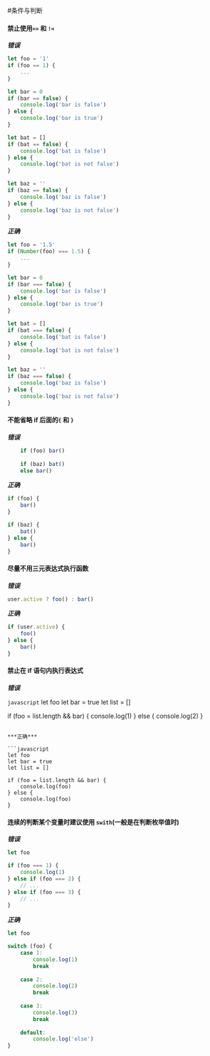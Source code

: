 #条件与判断

#### 禁止使用`==` 和 `!=`

***错误***

```javascript
let foo = '1'
if (foo == 1) {
    ...
}

let bar = 0
if (bar == false) {
    console.log('bar is false')
} else {
    console.log('bar is true')
}

let bat = []
if (bat == false) {
    console.log('bat is false')
} else {
    console.log('bat is not false')
}

let baz = ''
if (baz == false) {
    console.log('baz is false')
} else {
    console.log('baz is not false')
}
```


***正确***

```javascript
let foo = '1.5'
if (Number(foo) === 1.5) {
    ...
}

let bar = 0
if (bar === false) {
    console.log('bar is false')
} else {
    console.log('bar is true')
}

let bat = []
if (bat === false) {
    console.log('bat is false')
} else {
    console.log('bat is not false')
}

let baz = ''
if (baz === false) {
    console.log('baz is false')
} else {
    console.log('baz is not false')
}
```

#### 不能省略 if 后面的`{` 和 `}`
***错误***

```javascript
    if (foo) bar()
    
    if (baz) bat()
    else bar()
```

***正确***

```javascript
if (foo) {
    bar()
}

if (baz) {
    bat()
} else {
    bar()
}
```

#### 尽量不用三元表达式执行函数

***错误***

```javascript
user.active ? foo() : bar()
```

***正确***

```javascript
if (user.active) {
    foo()
} else { 
    bar()
}
```

#### 禁止在 if 语句内执行表达式

***错误***

```javascript```
let foo
let bar = true
let list = []

if (foo = list.length && bar) {
    console.log(1)
} else {
    console.log(2)
}
```

***正确***

```javascript
let foo
let bar = true
let list = []

if (foo = list.length && bar) {
    console.log(foo)
} else {
    console.log(foo)
}
```

#### 连续的判断某个变量时建议使用 `swith`(一般是在判断枚举值时)

***错误***
```javascript
let foo

if (foo === 1) {
    console.log(1)
} else if (foo === 2) {
    // ...
} else if (foo === 3) {
    // ...
}
```

***正确***
```javascript
let foo

switch (foo) {
    case 1:
        console.log(1)
        break
        
    case 2:
        console.log(2)
        break
        
    case 3:
        console.log(3)
        break
        
    default:
        console.log('else')
}
```
